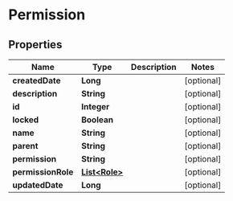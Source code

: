 
# Permission

## Properties
Name | Type | Description | Notes
------------ | ------------- | ------------- | -------------
**createdDate** | **Long** |  |  [optional]
**description** | **String** |  |  [optional]
**id** | **Integer** |  |  [optional]
**locked** | **Boolean** |  |  [optional]
**name** | **String** |  |  [optional]
**parent** | **String** |  |  [optional]
**permission** | **String** |  |  [optional]
**permissionRole** | [**List&lt;Role&gt;**](Role.md) |  |  [optional]
**updatedDate** | **Long** |  |  [optional]




